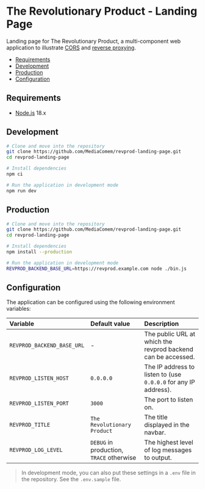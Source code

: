 # The Revolutionary Product - Landing Page

Landing page for The Revolutionary Product, a multi-component web application to
illustrate [CORS](https://en.wikipedia.org/wiki/Cross-origin_resource_sharing)
and [reverse proxying](https://en.wikipedia.org/wiki/Reverse_proxy).

<!-- START doctoc generated TOC please keep comment here to allow auto update -->
<!-- DON'T EDIT THIS SECTION, INSTEAD RE-RUN doctoc TO UPDATE -->
<!-- END doctoc generated TOC please keep comment here to allow auto update -->

- [Requirements](#requirements)
- [Development](#development)
- [Production](#production)
- [Configuration](#configuration)

<!-- END doctoc generated TOC please keep comment here to allow auto update -->

## Requirements

- [Node.js][node] 18.x

## Development

```bash
# Clone and move into the repository
git clone https://github.com/MediaComem/revprod-landing-page.git
cd revprod-landing-page

# Install dependencies
npm ci

# Run the application in development mode
npm run dev
```

## Production

```bash
# Clone and move into the repository
git clone https://github.com/MediaComem/revprod-landing-page.git
cd revprod-landing-page

# Install dependencies
npm install --production

# Run the application in development mode
REVPROD_BACKEND_BASE_URL=https://revprod.example.com node ./bin.js
```

## Configuration

The application can be configured using the following environment variables:

| Variable                   | Default value                            | Description                                                     |
| :------------------------- | :--------------------------------------- | :-------------------------------------------------------------- |
| `REVPROD_BACKEND_BASE_URL` | -                                        | The public URL at which the revprod backend can be accessed.    |
| `REVPROD_LISTEN_HOST`      | `0.0.0.0`                                | The IP address to listen to (use `0.0.0.0` for any IP address). |
| `REVPROD_LISTEN_PORT`      | `3000`                                   | The port to listen on.                                          |
| `REVPROD_TITLE`            | `The Revolutionary Product`              | The title displayed in the navbar.                              |
| `REVPROD_LOG_LEVEL`        | `DEBUG` in production, `TRACE` otherwise | The highest level of log messages to output.                    |

> In development mode, you can also put these settings in a `.env` file in the
> repository. See the `.env.sample` file.

[cors]: https://developer.mozilla.org/en-US/docs/Web/HTTP/CORS
[node]: https://nodejs.org
